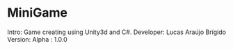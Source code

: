 # MiniGame 

Intro: 
    Game creating using Unity3d and C#.
Developer: 
	Lucas Araújo Brígido
Version: 
	Alpha : 1.0.0

